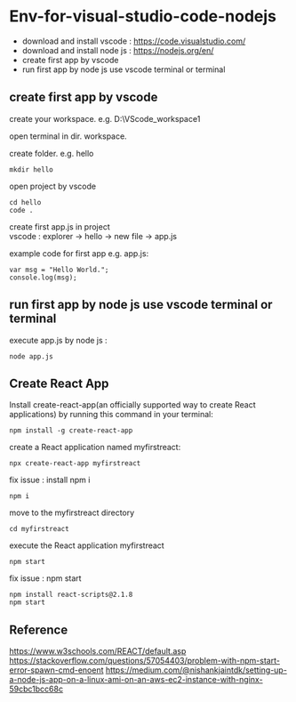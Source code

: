 # Env-for-visual-studio-code-nodejs
 - download and install vscode : https://code.visualstudio.com/
 - download and install node js : https://nodejs.org/en/
 - create first app by vscode
 - run first app by node js use vscode terminal or terminal
 
## create first app by vscode
create your workspace. e.g. D:\VScode_workspace1

open terminal in dir. workspace.

create folder. e.g. hello
 
    mkdir hello
    
open project by vscode
 
    cd hello
    code .
    
 create first app.js in project    
     vscode : explorer -> hello -> new file -> app.js
 
 example code for first app e.g. app.js:
 
    var msg = "Hello World.";
    console.log(msg);
    
 
## run first app by node js use vscode terminal or terminal
execute app.js by node js :
    
    node app.js

## Create React App
Install create-react-app(an officially supported way to create React applications) by running this command in your terminal:
    
    npm install -g create-react-app
    
create a React application named myfirstreact:

    npx create-react-app myfirstreact
    
fix issue : install npm i
    
    npm i
    
move to the myfirstreact directory

    cd myfirstreact
    
execute the React application myfirstreact

    npm start
    
fix issue : npm start 
    
    npm install react-scripts@2.1.8
    npm start
    
## Reference
  https://www.w3schools.com/REACT/default.asp 
  https://stackoverflow.com/questions/57054403/problem-with-npm-start-error-spawn-cmd-enoent
  https://medium.com/@nishankjaintdk/setting-up-a-node-js-app-on-a-linux-ami-on-an-aws-ec2-instance-with-nginx-59cbc1bcc68c
